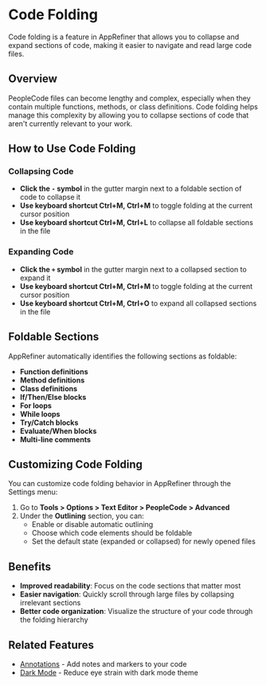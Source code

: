 # Code Folding

Code folding is a feature in AppRefiner that allows you to collapse and expand sections of code, making it easier to navigate and read large code files.

## Overview

PeopleCode files can become lengthy and complex, especially when they contain multiple functions, methods, or class definitions. Code folding helps manage this complexity by allowing you to collapse sections of code that aren't currently relevant to your work.

## How to Use Code Folding

### Collapsing Code

- **Click the `-` symbol** in the gutter margin next to a foldable section of code to collapse it
- **Use keyboard shortcut Ctrl+M, Ctrl+M** to toggle folding at the current cursor position
- **Use keyboard shortcut Ctrl+M, Ctrl+L** to collapse all foldable sections in the file

### Expanding Code

- **Click the `+` symbol** in the gutter margin next to a collapsed section to expand it
- **Use keyboard shortcut Ctrl+M, Ctrl+M** to toggle folding at the current cursor position
- **Use keyboard shortcut Ctrl+M, Ctrl+O** to expand all collapsed sections in the file

## Foldable Sections

AppRefiner automatically identifies the following sections as foldable:

- **Function definitions**
- **Method definitions**
- **Class definitions**
- **If/Then/Else blocks**
- **For loops**
- **While loops**
- **Try/Catch blocks**
- **Evaluate/When blocks**
- **Multi-line comments**

## Customizing Code Folding

You can customize code folding behavior in AppRefiner through the Settings menu:

1. Go to **Tools > Options > Text Editor > PeopleCode > Advanced**
2. Under the **Outlining** section, you can:
   - Enable or disable automatic outlining
   - Choose which code elements should be foldable
   - Set the default state (expanded or collapsed) for newly opened files

## Benefits

- **Improved readability**: Focus on the code sections that matter most
- **Easier navigation**: Quickly scroll through large files by collapsing irrelevant sections
- **Better code organization**: Visualize the structure of your code through the folding hierarchy

## Related Features

- [Annotations](annotations.md) - Add notes and markers to your code
- [Dark Mode](dark-mode.md) - Reduce eye strain with dark mode theme
